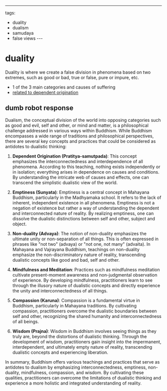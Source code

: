 ---
tags:
  - duality 
  - dualism 
  - samudaya
  - false views 
--- 
# duality

Duality is where we create a false division in phenomena based on two extremes, such as good or bad, true or false, pure or impure, etc.

- 1 of the 3 main categories and causes of suffering
- [related to dependent origination](https://shanenull.com/buddhism/2023/origination/)

## dumb robot response

Dualism, the conceptual division of the world into opposing categories such as good and evil, self and other, or mind and matter, is a philosophical challenge addressed in various ways within Buddhism. While Buddhism encompasses a wide range of traditions and philosophical perspectives, there are several key concepts and practices that could be considered as antidotes to dualistic thinking:

1. **Dependent Origination (Pratitya-samutpada)**: This concept emphasizes the interconnectedness and interdependence of all phenomena. According to this teaching, nothing exists independently or in isolation; everything arises in dependence on causes and conditions. By understanding the intricate web of causes and effects, one can transcend the simplistic dualistic view of the world.

2. **Emptiness (Sunyata)**: Emptiness is a central concept in Mahayana Buddhism, particularly in the Madhyamaka school. It refers to the lack of inherent, independent existence in all phenomena. Emptiness is not a negation of existence but rather a way of understanding the dependent and interconnected nature of reality. By realizing emptiness, one can dissolve the dualistic distinctions between self and other, subject and object.

3. **Non-duality (Advaya)**: The notion of non-duality emphasizes the ultimate unity or non-separation of all things. This is often expressed in phrases like "not two" (advaya) or "not one, not many" (advaita). In Mahayana and Vajrayana Buddhism, teachings on non-duality emphasize the non-discriminatory nature of reality, transcending dualistic concepts like good and bad, self and other.

4. **Mindfulness and Meditation**: Practices such as mindfulness meditation cultivate present-moment awareness and non-judgmental observation of experience. By developing mindfulness, practitioners learn to see through the illusory nature of dualistic concepts and directly experience the unity and interconnectedness of all things.

5. **Compassion (Karuna)**: Compassion is a fundamental virtue in Buddhism, particularly in Mahayana traditions. By cultivating compassion, practitioners overcome the dualistic boundaries between self and other, recognizing the shared humanity and interconnectedness of all beings.

6. **Wisdom (Prajna)**: Wisdom in Buddhism involves seeing things as they truly are, beyond the distortions of dualistic thinking. Through the development of wisdom, practitioners gain insight into the impermanent, interdependent, and ultimately empty nature of reality, transcending dualistic concepts and experiencing liberation.

In summary, Buddhism offers various teachings and practices that serve as antidotes to dualism by emphasizing interconnectedness, emptiness, non-duality, mindfulness, compassion, and wisdom. By cultivating these qualities, practitioners can overcome the limitations of dualistic thinking and experience a more holistic and integrated understanding of reality.
